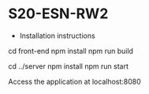 # S20-ESN-RW2


- Installation instructions 

cd front-end 
npm install 
npm run build 


cd ../server 
npm install 
npm run start 


Access the application at localhost:8080
